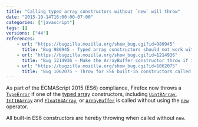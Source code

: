 ```yaml
---
title: "Calling typed array constructors without `new` will throw"
date: "2015-10-14T16:00:00-07:00"
categories: ["javascript"]
tags: []
versions: ["44"]
references:
    - url: "https://bugzilla.mozilla.org/show_bug.cgi?id=980945"
      title: "Bug 980945 - Typed array constructors should not work without \"new\" per spec"
    - url: "https://bugzilla.mozilla.org/show_bug.cgi?id=1214936"
      title: "Bug 1214936 - Make the ArrayBuffer constructor throw if invoked without 'new'"
    - url: "https://bugzilla.mozilla.org/show_bug.cgi?id=1062075"
      title: "Bug 1062075 - Throw for ES6 built-in constructors called without `new`"
---
```

As part of the ECMAScript 2015 (ES6) compliance, Firefox now throws a [`TypeError`](https://developer.mozilla.org/en-US/docs/Web/JavaScript/Reference/Global_Objects/TypeError) if one of the [typed array](https://developer.mozilla.org/en-US/docs/Web/JavaScript/Typed_arrays) constructors, including [`Uint8Array`](https://developer.mozilla.org/en-US/docs/Web/JavaScript/Reference/Global_Objects/Uint8Array), [`Int16Array`](https://developer.mozilla.org/en-US/docs/Web/JavaScript/Reference/Global_Objects/Int16Array) and [`Float64Array`](https://developer.mozilla.org/en-US/docs/Web/JavaScript/Reference/Global_Objects/Float64Array), or [`ArrayBuffer`](https://developer.mozilla.org/en-US/docs/Web/JavaScript/Reference/Global_Objects/ArrayBuffer) is called without using the [`new`](https://developer.mozilla.org/en-US/docs/Web/JavaScript/Reference/Operators/new) operator.

All built-in ES6 constructors are hereby throwing when called without `new`.
